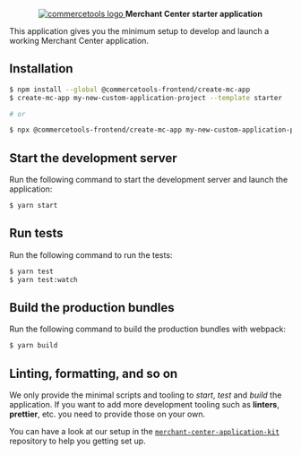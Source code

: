 <p align="center">
  <a href="https://commercetools.com/">
    <img alt="commercetools logo" src="https://unpkg.com/@commercetools-frontend/assets/logos/commercetools_primary-logo_horizontal_RGB.png">
  </a>
  <b>Merchant Center starter application</b>
</p>

This application gives you the minimum setup to develop and launch a working Merchant Center application.

## Installation

```bash
$ npm install --global @commercetools-frontend/create-mc-app
$ create-mc-app my-new-custom-application-project --template starter

# or

$ npx @commercetools-frontend/create-mc-app my-new-custom-application-project --template starter
```

## Start the development server

Run the following command to start the development server and launch the application:

```bash
$ yarn start
```

## Run tests

Run the following command to run the tests:

```bash
$ yarn test
$ yarn test:watch
```

## Build the production bundles

Run the following command to build the production bundles with webpack:

```bash
$ yarn build
```

## Linting, formatting, and so on

We only provide the minimal scripts and tooling to _start_, _test_ and _build_ the application. If you want to add more development tooling such as **linters**, **prettier**, etc. you need to provide those on your own.

You can have a look at our setup in the [`merchant-center-application-kit`](https://github.com/commercetools/merchant-center-application-kit) repository to help you getting set up.
